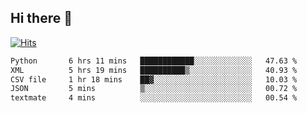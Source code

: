 ## Hi there 👋

<!--
**alihaqberdi/alihaqberdi** is a ✨ _special_ ✨ repository because its `README.md` (this file) appears on your GitHub profile.

Here are some ideas to get you started:

- 🔭 I’m currently working on ...
- 🌱 I’m currently learning ...
- 👯 I’m looking to collaborate on ...
- 🤔 I’m looking for help with ...
- 💬 Ask me about ...
- 📫 How to reach me: ...
- 😄 Pronouns: ...
- ⚡ Fun fact: ...
-->

[![Hits](https://hits.sh/github.com/alihaqberdi.svg)](https://hits.sh/github.com/alihaqberdi/)

<!--START_SECTION:waka-->

```txt
Python       6 hrs 11 mins   ████████████░░░░░░░░░░░░░   47.63 %
XML          5 hrs 19 mins   ██████████▒░░░░░░░░░░░░░░   40.93 %
CSV file     1 hr 18 mins    ██▓░░░░░░░░░░░░░░░░░░░░░░   10.03 %
JSON         5 mins          ▒░░░░░░░░░░░░░░░░░░░░░░░░   00.72 %
textmate     4 mins          ░░░░░░░░░░░░░░░░░░░░░░░░░   00.54 %
```

<!--END_SECTION:waka-->
